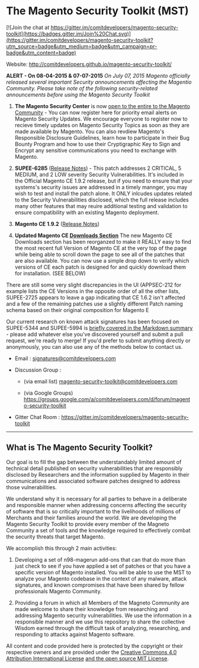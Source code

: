 # The Magento Security Toolkit (MST) #

[![Join the chat at https://gitter.im/comitdevelopers/magento-security-toolkit](https://badges.gitter.im/Join%20Chat.svg)](https://gitter.im/comitdevelopers/magento-security-toolkit?utm_source=badge&utm_medium=badge&utm_campaign=pr-badge&utm_content=badge)

Website: http://comitdevelopers.github.io/magento-security-toolkit/

 **ALERT - On 08-04-2015 & 07-07-2015** *On July 07, 2015 Magento officially released several important Security announcements affecting the Magentio Community. Please take note of the following security-related announcements before using the Magento Security Toolkit*

 1. **The Magento Security Center** is now [open to the entire to the Magento Community](http://magento.com/security) - You can now register here for priority email alerts on Magento Security Updates.  We encourage everyone to register now to recieve timely updates on Magento Security Topics as soon as they are made available by Magento.  You can also revdiew Magento's Responsible Disclosure Guidelines, learn how to participate in their Bug Bounty Program and how to use their Cryptigraphic Key to Sign and Encrypt any sensitive communications you need to exchange with Magento.  
 
 2. **SUPEE-6285** ([Release Notes](http://merch.docs.magento.com/ce/user_guide/Magento_Community_Edition_User_Guide.html#magento/patch-releases-2015.html)) - This patch addresses 2 CRITICAL, 5 MEDIUM, and 2 LOW severity Security Vulnerabilities.  It's included in the Official Magento CE 1.9.2 release, but if you need to ensure that your systems's security issues are addressed in a timely mannger, you may wish to test and install the patch alone.  It ONLY inlcudes updates related to the Security Vulnerabilities disclosed, which the full release includes many other features that may reuire additional testing and validation to ensure compatibility with an existing Magento deployment.
  
 3. **Magento CE 1.9.2** ([Release Notes](http://merch.docs.magento.com/ce/user_guide/Magento_Community_Edition_User_Guide.html#magento/release-notes-ce-1.9.2.html))

 4. **Updated Magento CE [Downloads Section](http://merch.docs.magento.com/ce/user_guide/Magento_Community_Edition_User_Guide.html#magento/patch-releases-2015.html)** The new Magento CE Downloads section has been reorganzed to make it REALLY easy to find the most recent full Version of Magento CE at the very top of the page while being able to scroll down the page to see all of the patches that are also available.  You can now use a simple drop down to verify which versions of CE each patch is designed for and quickly download them for installation.  (SEE BELOW)


There are still some very slight discrepancies in the UI (APPSEC-212 for example lists the CE Versions in the opposite order of all the other lists, SUPEE-2725 appears to leave a gap indicating that CE 1.6.2 isn't affected and a few of the remaining patches use a slightly different Patch naming schema based on their original composition for Magento E


Our current research on known attack signatures has been focused on SUPEE-5344 and SUPEE-5994 is [briefly covered in the Markdown summary](/signatures-analysis.md) - please add whatever else you've discovered yourself and submit a pull request, we're ready to merge!  If you'd prefer to submit anything directly or anonymously, you can also use any of the methods below to contact us.

* Email : signatures@comitdevelopers.com

* Discussion Group : 

    * (via email list) magento-security-toolkit@comitdevelopers.com 

    * (via Google Groups) https://groups.google.com/a/comitdevelopers.com/d/forum/magento-security-toolkit

* Gitter Chat Room : https://gitter.im/comitdevelopers/magento-security-toolkit

----------

## What is The Magento Security Toolkit?

Our goal is to fill the gap between the understandably limited amount of technical detail published on security vulnerabilities that are responsibly disclosed by Researchers and the information supplied by Magento in their communications and associated software patches designed to address those vulnerabilities.  

We understand why it is necessary for all parties to behave in a deliberate and responsible manner when addressing concerns affecting the security of software that is so critically important to the livelihoods of millions of Merchants and their families around the world.  We are developing the Magento Security Toolkit to provide every member of the Magneto Community a set of tools and the knowledge required to effectively combat the security threats that target Magento.

We accomplish this through 2 main activities:

1. Developing a set of n98-magerun add-ons that can that do more than just check to see if you have applied a set of patches or that you have a specific version of Magento installed.  You will be able to use the MST to analyze your Magento codebase in the context of any malware, attack signatures, and known compromises that have been shared  by fellow professionals Magento Community.

2.  Providing a forum in which all Members of the Magneto Community are made welcome to share their knowledge from researching and addressing Magento security vulnerabilities.  We use the information in a responsible manner and we  use this repository to share the collective Wisdom earned through the difficult task of analyzing, researching, and responding to attacks against Magento software.

All content and code provided here is protected by the copyright or their respective owners and are provided under the [Creative Commons 4.0 Attribution International License](/comitdevelopers/magento-security-toolkit/blob/master/cc-4-international.md)  [and the open source MIT License](https://github.com/comitdevelopers/magento-security-toolkit/blob/master/LICENSE).
